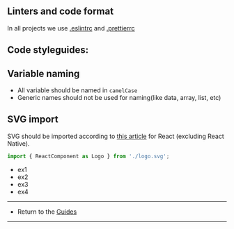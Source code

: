 ## Linters and code format

In all projects we use [.eslintrc](.eslintrc) and [.prettierrc](.prettierrc)

## Code styleguides:

## Variable naming

- All variable should be named in `camelCase`
- Generic names should not be used for naming(like data, array, list, etc)

## SVG import

SVG should be imported according to [this article](https://create-react-app.dev/docs/adding-images-fonts-and-files#adding-svgs) for React (excluding React Native).

```ts
import { ReactComponent as Logo } from './logo.svg';
```

- ex1
- ex2
- ex3
- ex4

---

- Return to the [Guides](../readme.md)

---
